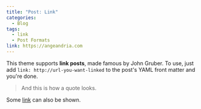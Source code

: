 ```yaml
---
title: "Post: Link"
categories:
  - Blog
tags:
  - link
  - Post Formats
link: https://angeandria.com
---
```


This theme supports **link posts**, made famous by John Gruber. To use, just add `link: http://url-you-want-linked` to the post's YAML front matter and you're done.

> And this is how a quote looks.

Some [link](#) can also be shown.